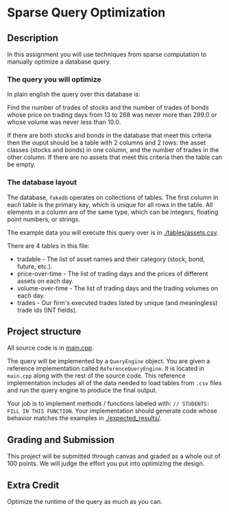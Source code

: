 # Sparse Query Optimization

## Description

In this assignment you will use techniques from sparse
computation to manually optimize a database query.

### The query you will optimize

In plain english the query over this database is:

Find the number of trades of stocks and the
number of trades of bonds whose price on
trading days from 13 to 268 was never more
than 299.0 or whose volume was never less
than 10.0.

If there are both stocks and bonds in the database
that meet this criteria then the ouput should be a table with 2 columns and 2 rows: the
asset classes (stocks and bonds) in one column, and the number of trades
in the other column. If there are no assets that meet this criteria then
the table can be empty.

### The database layout

The database, `fakedb` operates on collections of tables.
The first column in each table is the primary key, which
is unique for all rows in the table. All elements
in a column are of the same type, which can
be integers, floating point numbers, or strings.

The example data you will execute this query over
is in [./tables/assets.csv](./tables/assets.csv).

There are 4 tables in this file:
* tradable - The list of asset names and their category (stock, bond, future, etc.).
* price-over-time - The list of trading days and the prices of different assets on each day.
* volume-over-time - The list of trading days and the trading volumes on each day.
* trades - Our firm's executed trades listed by unique (and meaningless) trade ids (INT fields).

## Project structure

All source code is in [main.cpp](main.cpp).

The query will be implemented by a `QueryEngine` object.
You are given a reference implementation called
`ReferenceQueryEngine`. It is located in `main.cpp` along
with the rest of the source code. This reference
implementation includes all of the data needed to
load tables from `.csv` files and run the query
engine to produce the final output.

Your job is to implement methods / functions labeled with: `// STUDENTS: FILL IN THIS FUNCTION`. Your implementation should generate code whose behavior matches the examples in [./expected_results/](./expected_results/).

## Grading and Submission

This project will be submitted through canvas and
graded as a whole out of 100 points. We will judge
the effort you put into optimizing the design.

## Extra Credit

Optimize the runtime of the query as much as you can.
